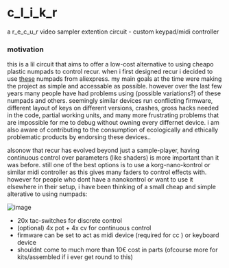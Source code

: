 # c_l_i_k_r
a r_e_c_u_r video sampler extention circuit - custom keypad/midi controller

### motivation

this is a lil circuit that aims to offer a low-cost alternative to using cheapo plastic numpads to control recur. when i first designed recur i decided to use [these](https://www.aliexpress.com/item/4000748567192.html) numpads from aliexpress. my main goals at the time were making the project as simple and accessable as possible. however over the last few years many people have had problems using (possible variations?) of these numpads and others. seemingly similar devices run conflicting firmware, different layout of keys on different versions, crashes, gross hacks needed in the code, partial working units, and many more frustrating problems that are impossible for me to debug without owning every differnet device. i am also aware of contributing to the consumption of ecologically and ethically problematic products by endorsing these devices..

alsonow that recur has evolved beyond just a sample-player, having continuous control over parameters (like shaders) is more important than it was before. still one of the best options is to use a korg-nano-kontrol or similar midi controller as this gives many faders to control effects with. however for people who dont have a nanokontrol or want to use it elsewhere in their setup, i have been thinking of a small cheap and simple alterative to using numpads:

![image](https://user-images.githubusercontent.com/12017938/96725839-a4cd7700-13b1-11eb-83d5-a9e582766bee.png)

- 20x tac-switches for discrete control
- (optional) 4x pot + 4x cv for continuous control
- firmware can be set to act as midi device (required for cc ) or keyboard device
- shouldnt come to much more than 10€ cost in parts (ofcourse more for kits/assembled if i ever get round to this)
